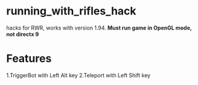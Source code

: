 # running_with_rifles_hack
 hacks for RWR, works with version 1.94. **Must run game in OpenGL mode, not directx 9**

# Features
1.TriggerBot with Left Alt key
2.Teleport with Left Shift key
